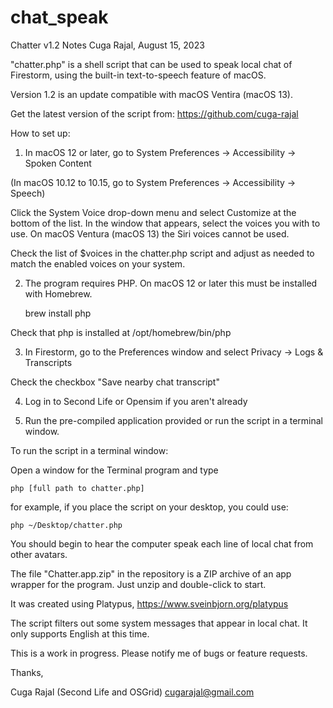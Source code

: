 # chat_speak
Chatter v1.2 Notes
Cuga Rajal, August 15, 2023

"chatter.php" is a shell script that can be used to speak local chat of Firestorm,
using the built-in text-to-speech feature of macOS. 

Version 1.2 is an update compatible with macOS Ventira (macOS 13).

Get the latest version of the script from: https://github.com/cuga-rajal

How to set up:

1) In macOS 12 or later, go to System Preferences -> Accessibility -> Spoken Content

(In macOS 10.12 to 10.15, go to System Preferences -> Accessibility -> Speech)
    
Click the System Voice drop-down menu and select Customize at the bottom of the
list. In the window that appears, select the voices you with to use.
On macOS Ventura (macOS 13) the Siri voices cannot be used.

Check the list of $voices in the chatter.php script and adjust as needed to match 
the enabled voices on your system.

2) The program requires PHP. On macOS 12 or later this must be installed with Homebrew.

	brew install php
	
Check that php is installed at /opt/homebrew/bin/php

3) In Firestorm, go to the Preferences window and select Privacy -> Logs & Transcripts

Check the checkbox "Save nearby chat transcript" 

4) Log in to Second Life or Opensim if you aren't already

5) Run the pre-compiled application provided or run the script in a terminal window.

To run the script in a terminal window:

Open a window for the Terminal program and type

	php [full path to chatter.php]

for example, if you place the script on your desktop, you could use:

    php ~/Desktop/chatter.php

You should begin to hear the computer speak each line of local chat from other avatars. 

The file "Chatter.app.zip" in the repository is a ZIP archive of an app wrapper for the program.
Just unzip and double-click to start.

It was created using Platypus, https://www.sveinbjorn.org/platypus

The script filters out some system messages that appear in local chat. It only supports English at this time.

This is a work in progress. Please notify me of bugs or feature requests.

Thanks,

Cuga Rajal (Second Life and OSGrid)
cugarajal@gmail.com
